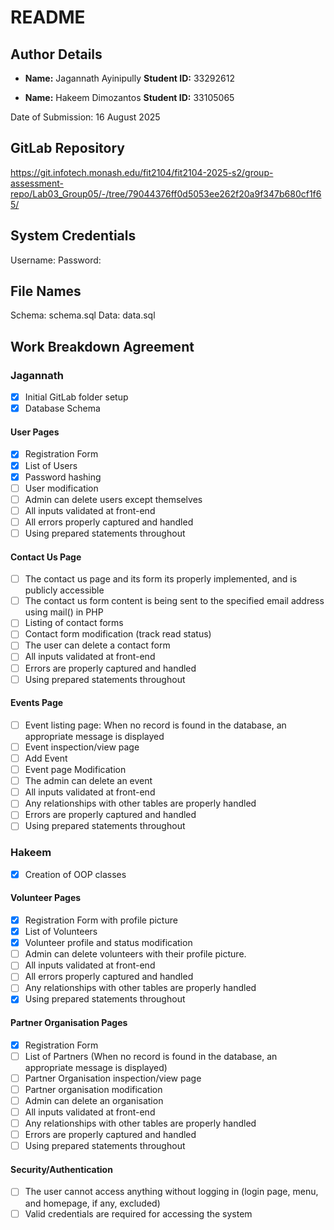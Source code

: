 # README
## Author Details
- **Name:** Jagannath Ayinipully
  **Student ID:** 33292612


- **Name:** Hakeem Dimozantos
  **Student ID:** 33105065

Date of Submission: 16 August 2025
## GitLab Repository
https://git.infotech.monash.edu/fit2104/fit2104-2025-s2/group-assessment-repo/Lab03_Group05/-/tree/79044376ff0d5053ee262f20a9f347b680cf1f65/
## System Credentials
Username:
Password:
## File Names
Schema: schema.sql
Data: data.sql
## Work Breakdown Agreement
### Jagannath
- [x] Initial GitLab folder setup
- [x] Database Schema
#### User Pages
- [x] Registration Form
- [x] List of Users
- [x] Password hashing
- [ ] User modification
- [ ] Admin can delete users except themselves
- [ ] All inputs validated at front-end
- [ ] All errors properly captured and handled
- [ ] Using prepared statements throughout
#### Contact Us Page
- [ ] The contact us page and its form its properly implemented, and is publicly accessible
- [ ] The contact us form content is being sent to the specified email address using mail() in PHP
- [ ] Listing of contact forms
- [ ] Contact form modification (track read status)
- [ ] The user can delete a contact form
- [ ] All inputs validated at front-end
- [ ] Errors are properly captured and handled
- [ ] Using prepared statements throughout
#### Events Page
- [ ] Event listing page: When no record is found in the database, an appropriate message is displayed
- [ ] Event inspection/view page
- [ ] Add Event
- [ ] Event page Modification
- [ ] The admin can delete an event
- [ ] All inputs validated at front-end
- [ ] Any relationships with other tables are properly handled
- [ ] Errors are properly captured and handled
- [ ] Using prepared statements throughout
### Hakeem
- [x] Creation of OOP classes
#### Volunteer Pages
- [x] Registration Form with profile picture
- [x] List of Volunteers
- [x] Volunteer profile and status modification
- [ ] Admin can delete volunteers with their profile picture.
- [ ] All inputs validated at front-end
- [ ] All errors properly captured and handled
- [ ] Any relationships with other tables are properly handled
- [x] Using prepared statements throughout
#### Partner Organisation Pages
- [x] Registration Form
- [ ] List of Partners (When no record is found in the database, an appropriate message is displayed)
- [ ] Partner Organisation inspection/view page
- [ ] Partner organisation modification
- [ ] Admin can delete an organisation
- [ ] All inputs validated at front-end
- [ ] Any relationships with other tables are properly handled
- [ ] Errors are properly captured and handled
- [ ] Using prepared statements throughout
#### Security/Authentication
- [ ] The user cannot access anything without logging in (login page, menu, and homepage, if any, excluded)
- [ ] Valid credentials are required for accessing the system
